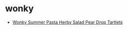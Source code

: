 # wonky

 * [Wonky Summer Pasta Herby Salad Pear Drop Tartlets](index/w/wonky-summer-pasta-herby-salad-pear-drop-tartlets-368809.json)
